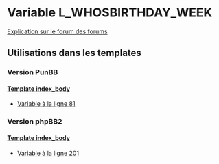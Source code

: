 # Variable L_WHOSBIRTHDAY_WEEK
[Explication sur le forum des forums](http://forum.forumactif.com/t294113-listing-des-variables#L_WHOSBIRTHDAY_WEEK)

## Utilisations dans les templates

### Version PunBB

#### [Template index_body](punbb/index_body.md)
* [Variable à la ligne 81](../punbb/index_body.tpl#L81)

### Version phpBB2

#### [Template index_body](subsilver/index_body.md)
* [Variable à la ligne 201](../subsilver/index_body.tpl#L201)